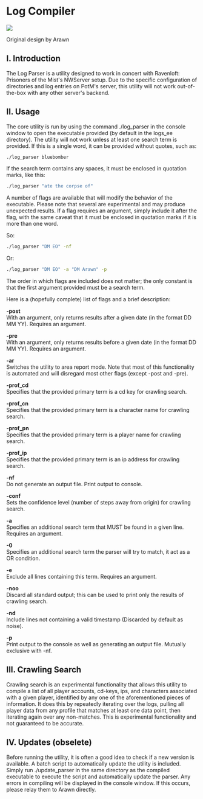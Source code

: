 
# Log Compiler
![](https://img.shields.io/badge/version-1.5-blue)

Original design by Arawn

## I. Introduction
The Log Parser is a utility designed to work in concert with Ravenloft: Prisoners of the Mist's NWServer setup. Due to the specific configuration of directories
and log entries on PotM's server, this utility will not work out-of-the-box with any other server's backend.

## II. Usage
The core utility is run by using the command ./log_parser in the console window to open the executable provided (by default in the logs_ee directory). The 
utility will not work unless at least one search term is provided. If this is a single word, it can be provided without quotes, such as:
```bash
./log_parser bluebomber
```
If the search term contains any spaces, it must be enclosed in quotation marks, like this:
```bash
./log_parser "ate the corpse of"
```
A number of flags are available that will modify the behavior of the executable. Please note that several are experimental and may produce unexpected results. If a
flag requires an argument, simply include it after the flag, with the same caveat that it must be enclosed in quotation marks if it is more than one word.

So:
```bash
./log_parser "DM EO" -nf
```
Or:
```bash
./log_parser "DM EO" -a "DM Arawn" -p
```
The order in which flags are included does not matter; the only constant is that the first argument provided must be a search term.

Here is a (hopefully complete) list of flags and a brief description:

**-post**  
With an argument, only returns results after a given date (in the format DD MM YY). Requires an argument.

**-pre**  
With an argument, only returns results before a given date (in the format DD MM YY). Requires an argument.

**-ar**  
Switches the utility to area report mode. Note that most of this functionality is automated and will disregard most other flags (except -post and -pre).

**-prof_cd**  
Specifies that the provided primary term is a cd key for crawling search.

**-prof_cn**  
Specifies that the provided primary term is a character name for crawling search.

**-prof_pn**  
Specifies that the provided primary term is a player name for crawling search.

**-prof_ip**  
Specifies that the provided primary term is an ip address for crawling search.

**-nf**  
Do not generate an output file. Print output to console.

**-conf**  
Sets the confidence level (number of steps away from origin) for crawling search.

**-a**  
Specifies an additional search term that MUST be found in a given line. Requires an argument.

**-0**  
Specifies an additional search term the parser will try to match, it act as a OR condition.

**-e**  
Exclude all lines containing this term. Requires an argument.

**-noo**  
Discard all standard output; this can be used to print only the results of crawling search.

**-nd**  
Include lines not containing a valid timestamp (Discarded by default as noise).

**-p**  
Print output to the console as well as generating an output file. Mutually exclusive with -nf.

## III. Crawling Search
Crawling search is an experimental functionality that allows this utility to compile a list of all player accounts, cd-keys, ips, and characters associated with a
given player, identified by any one of the aforementioned pieces of information. It does this by repeatedly iterating over the logs, pulling all player data from
any profile that matches at least one data point, then iterating again over any non-matches. This is experimental functionality and not guaranteed to be accurate.

## IV. Updates (obselete)
Before running the utility, it is often a good idea to check if a new version is available. A batch script to automatically update the utility is included. Simply
run ./update_parser in the same directory as the compiled executable to execute the script and automatically update the parser. Any errors in compiling will be
displayed in the console window. If this occurs, please relay them to Arawn directly.


